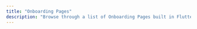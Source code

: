 ```yaml
---
title: "Onboarding Pages"
description: "Browse through a list of Onboarding Pages built in Flutter."
---
```

